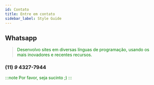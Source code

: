 ```yaml
---
id: Contato
title: Entre em contato
sidebar_label: Style Guide
---
```


## Whatsapp

>Desenvolvo sites em diversas línguas de programação, usando os mais inovadores e recentes recursos.

<style>p{color:green;}</style>
### **(11)** _9_ 4327-7944

:::note
Por favor, seja sucinto ;)
:::
